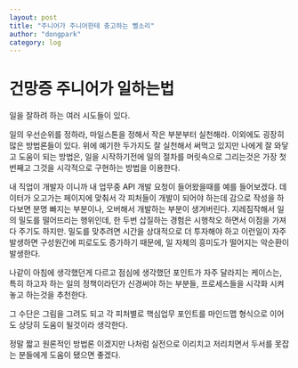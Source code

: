 ```yaml
---
layout: post
title: "주니어가 주니어한테 충고하는 뻘소리"
author: "dongpark"
category: log
---
```


# 건망증 주니어가 일하는법

일을 잘하려 하는 여러 시도들이 있다.

일의 우선순위를 정하라, 마일스톤을 정해서 작은 부분부터 실천해라. 이외에도 굉장히 많은 방법론들이 있다. 위에 예기한 두가지도 잘 실천해서 써먹고 있지만 나에게 잘 와닿고 도움이 되는 방법은, 일을 시작하기전에 일의 절차를 머릿속으로 그리는것은 가장 첫번째고 그것을 시각적으로 구현하는 방법을 이용한다.

내 직업이 개발자 이니까 내 업무중 API 개발 요청이 들어왔을때를 예를 들어보겠다. 데이터가 오고가는 페이지에 맞춰서 각 피처들이 개발이 되어야 하는데 감으로 작성을 하다보면 분명 빠지는 부분이나, 오버해서 개발하는 부분이 생겨버린다. 지레짐작해서 일의 밀도를 떨어뜨리는 행위인데, 한 두번 삽질하는 경험은 시행착오 하면서 이점을 가져다 주기도 하지만. 밀도를 맞추려면 시간을 상대적으로 더 투자해야 하고 이런일이 자주 발생하면 구성원간에 피로도도 증가하기 때문에, 일 자체의 흥미도가 떨어지는 악순환이 발생한다.

나같이 아침에 생각했던게 다르고 점심에 생각했던 포인트가 자주 달라지는 케이스는, 특히 하고자 하는 일의 정책이라던가 신경써야 하는 부분들, 프로세스들을 시각화 시켜놓고 하는것을 추천한다.

그 수단은 그림을 그려도 되고 각 피처별로 핵심업무 포인트를 마인드맵 형식으로 이어도 상당히 도움이 될것이라 생각한다.

정말 짧고 원론적인 방법론 이겠지만 나처럼 실전으로 이리치고 저리치면서 두서를 못잡는 분들에게 도움이 됐으면 좋겠다.
